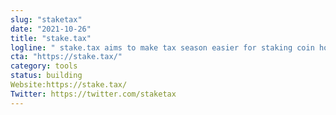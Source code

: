 ```yaml
---
slug: "staketax"
date: "2021-10-26"
title: "stake.tax"
logline: " stake.tax aims to make tax season easier for staking coin hodlers."
cta: "https://stake.tax/"
category: tools
status: building
Website:https://stake.tax/
Twitter: https://twitter.com/staketax
---
```

